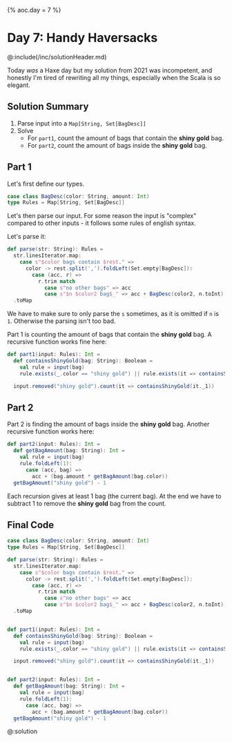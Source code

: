 {%
aoc.day = 7
%}

# Day 7: Handy Haversacks

@:include(/inc/solutionHeader.md)

Today _was_ a Haxe day but my solution from 2021 was incompetent, and honestly I'm tired of rewriting all my things, especially
when the Scala is so elegant. 


## Solution Summary

1. Parse input into a `Map[String, Set[BagDesc]]`
2. Solve
    * For `part1`, count the amount of bags that contain the **shiny gold** bag.
    * For `part2`, count the amount of bags inside the **shiny gold** bag.

## Part 1

Let's first define our types.

```scala 3
case class BagDesc(color: String, amount: Int)
type Rules = Map[String, Set[BagDesc]]
```

Let's then parse our input. For some reason the input is "complex" compared to other inputs - it follows
some rules of english syntax.

Let's parse it:

```scala 3
def parse(str: String): Rules =
  str.linesIterator.map:
    case s"$color bags contain $rest." =>
      color -> rest.split(',').foldLeft(Set.empty[BagDesc]):
        case (acc, r) =>
          r.trim match
            case s"no other bags" => acc
            case s"$n $color2 bag$_" => acc + BagDesc(color2, n.toInt)
  .toMap
```

We have to make sure to only parse the `s` sometimes, as it is omitted if `n` is `1`. Otherwise the parsing
isn't too bad.

Part 1 is counting the amount of bags that contain the **shiny gold** bag. A recursive function works fine here:

```scala 3
def part1(input: Rules): Int =
  def containsShinyGold(bag: String): Boolean =
    val rule = input(bag)
    rule.exists(_.color == "shiny gold") || rule.exists(it => containsShinyGold(it.color))

  input.removed("shiny gold").count(it => containsShinyGold(it._1))
```

## Part 2

Part 2 is finding the amount of bags inside the **shiny gold** bag. Another recursive function works here:

```scala 3
def part2(input: Rules): Int =
  def getBagAmount(bag: String): Int =
    val rule = input(bag)
    rule.foldLeft(1):
      case (acc, bag) =>
        acc + (bag.amount * getBagAmount(bag.color))
  getBagAmount("shiny gold") - 1
```

Each recursion gives at least 1 bag (the current bag). At the end we have to subtract 1 to remove the **shiny gold** bag
from the count.

## Final Code

```scala 3
case class BagDesc(color: String, amount: Int)
type Rules = Map[String, Set[BagDesc]]

def parse(str: String): Rules =
  str.linesIterator.map:
    case s"$color bags contain $rest." =>
      color -> rest.split(',').foldLeft(Set.empty[BagDesc]):
        case (acc, r) =>
          r.trim match
            case s"no other bags" => acc
            case s"$n $color2 bag$_" => acc + BagDesc(color2, n.toInt)
  .toMap


def part1(input: Rules): Int =
  def containsShinyGold(bag: String): Boolean =
    val rule = input(bag)
    rule.exists(_.color == "shiny gold") || rule.exists(it => containsShinyGold(it.color))

  input.removed("shiny gold").count(it => containsShinyGold(it._1))


def part2(input: Rules): Int =
  def getBagAmount(bag: String): Int =
    val rule = input(bag)
    rule.foldLeft(1):
      case (acc, bag) =>
        acc + (bag.amount * getBagAmount(bag.color))
  getBagAmount("shiny gold") - 1
```

@:solution